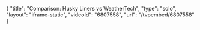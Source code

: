 {
    "title": "Comparison: Husky Liners vs WeatherTech",
    "type": "solo",
    "layout": "iframe-static",
    "videoId": "6807558",
    "url": "\/tvpembed\/6807558"
}